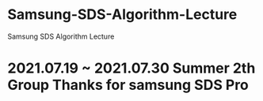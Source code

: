 # Samsung-SDS-Algorithm-Lecture
Samsung SDS Algorithm Lecture
# 2021.07.19 ~ 2021.07.30 Summer 2th Group Thanks for samsung SDS Pro
